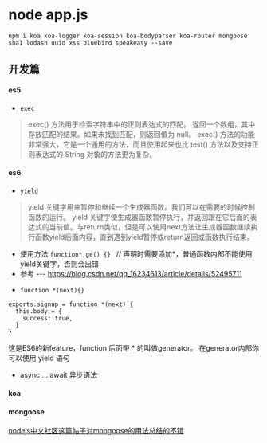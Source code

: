 # node app.js
```
npm i koa koa-logger koa-session koa-bodyparser koa-router mongoose sha1 lodash uuid xss bluebird speakeasy --save
```

## 开发篇

#### es5
* `exec`
> exec() 方法用于检索字符串中的正则表达式的匹配。
> 返回一个数组，其中存放匹配的结果。如果未找到匹配，则返回值为 null。
> exec() 方法的功能非常强大，它是一个通用的方法，而且使用起来也比 test() 方法以及支持正则表达式的 String 对象的方法更为复杂。

#### es6
* `yield`
> yield 关键字用来暂停和继续一个生成器函数。我们可以在需要的时候控制函数的运行。
> yield 关键字使生成器函数暂停执行，并返回跟在它后面的表达式的当前值。与return类似，但是可以使用next方法让生成器函数继续执行函数yield后面内容，直到遇到yield暂停或return返回或函数执行结束。
- 使用方法  `function* ge() {} ` // 声明时需要添加*，普通函数内部不能使用yield关键字，否则会出错
- 参考 --- https://blog.csdn.net/qq_16234613/article/details/52495711

*  `function *(next){}`
```
exports.signup = function *(next) {
  this.body = {
    success: true,
  }
}
```
这是ES6的新feature，function 后面带 * 的叫做generator。
在generator内部你可以使用 yield 语句

* async ... await  异步语法


#### koa


#### mongoose
[nodejs中文社区这篇帖子对mongoose的用法总结的不错](https://cnodejs.org/topic/548e54d157fd3ae46b233502)

